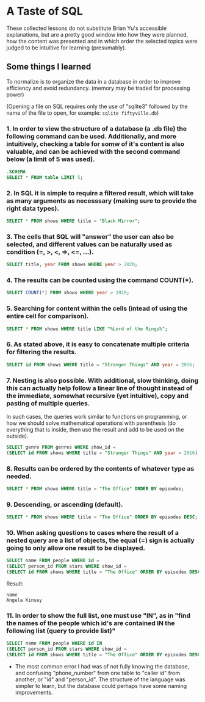 # A Taste of SQL
These collected lessons do not substitute Brian Yu's accessible explanations, but are a pretty good window into how they were planned, how the content was presented and in which order the selected topics were judged to be intuitive for learning (presumably).

## Some things I learned
To normalize is to organize the data in a database in order to improve efficiency and avoid redundancy. (memory may be traded for processing power)

(Opening a file on SQL requires only the use of "sqlite3" followed by the name of the file to open, for example: `sqlite fiftyville.db`)

### 1. In order to view the structure of a database (a .db file) the following command can be used. Additionally, and more intuitively, checking a table for somw of it's content is also valuable, and can be achieved with the second command below (a limit of 5 was used).
```SQL
.SCHEMA
SELECT * FROM table LIMIT 5;
```

### 2. In SQL it is simple to require a filtered result, which will take as many arguments as necesssary (making sure to provide the right data types).
```SQL
SELECT * FROM shows WHERE title = "Black Mirror";
```

### 3. The cells that SQL will "answer" the user can also be selected, and different values can be naturally used as condition (=, >, <, =>, <=, ...).
```SQL 
SELECT title, year FROM shows WHERE year > 2020;
```

### 4. The results can be counted using the command COUNT(*).
```SQL
SELECT COUNT(*) FROM shows WHERE year > 2020;
```

### 5. Searching for content within the cells (intead of using the entire cell for comparison).
```SQL
SELECT * FROM shows WHERE title LIKE "%Lord of the Rings%";
```

### 6. As stated above, it is easy to concatenate multiple criteria for filtering the results.
```SQL
SELECT id FROM shows WHERE title = "Stranger Things" AND year = 2016;
```

### 7. Nesting is also possible. With additional, slow thinking, doing this can actually help follow a linear line of thought instead of the immediate, somewhat recursive (yet intuitive), copy and pasting of multiple queries.
In such cases, the queries work similar to functions on programming, or how we should solve mathematical operations with parenthesis (do everything that is inside, then use the result and add to be used on the outside).
```SQL
SELECT genre FROM genres WHERE show_id =
(SELECT id FROM shows WHERE title = "Stranger Things" AND year = 2016);
```

### 8. Results can be ordered by the contents of whatever type as needed. 
```SQL
SELECT * FROM shows WHERE title = "The Office" ORDER BY episodes;
```

### 9. Descending, or ascending (default).
```SQL 
SELECT * FROM shows WHERE title = "The Office" ORDER BY episodes DESC;
```
### 10. When asking questions to cases where the result of a nested query are a list of objects, the equal (=) sign is actually going to only allow one result to be displayed.
```SQL
SELECT name FROM people WHERE id =
(SELECT person_id FROM stars WHERE show_id =
(SELECT id FROM shows WHERE title = "The Office" ORDER BY episodes DESC LIMIT 1))
```
Result: 

	name
	Angela Kinsey

### 11. In order to show the full list, one must use "IN", as in "find the names of the people which id's are contained IN the following list (query to provide list)"
```SQL 
SELECT name FROM people WHERE id IN
(SELECT person_id FROM stars WHERE show_id =
(SELECT id FROM shows WHERE title = "The Office" ORDER BY episodes DESC LIMIT 1))
```

- The most common error I had was of not fully knowing the database, and confusing "phone_number" from one table to "caller id" from another, or "id" and "person_id". The structure of the language was simpler to learn, but the database could perhaps have some naming improvements.
